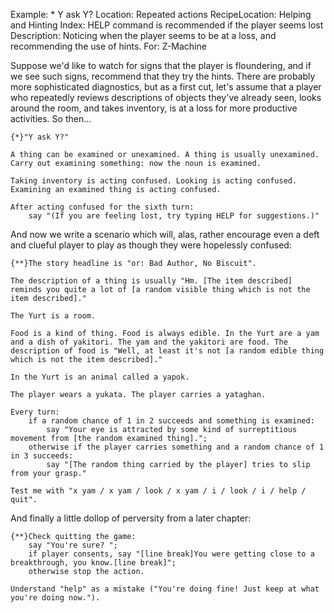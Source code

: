 Example: * Y ask Y?
Location: Repeated actions
RecipeLocation: Helping and Hinting
Index: HELP command is recommended if the player seems lost
Description: Noticing when the player seems to be at a loss, and recommending the use of hints.
For: Z-Machine

  
Suppose we'd like to watch for signs that the player is floundering, and if we see such signs, recommend that they try the hints. There are probably more sophisticated diagnostics, but as a first cut, let's assume that a player who repeatedly reviews descriptions of objects they've already seen, looks around the room, and takes inventory, is at a loss for more productive activities. So then...

  

``` inform7
{*}"Y ask Y?"

A thing can be examined or unexamined. A thing is usually unexamined. Carry out examining something: now the noun is examined.

Taking inventory is acting confused. Looking is acting confused. Examining an examined thing is acting confused.

After acting confused for the sixth turn:
	say "(If you are feeling lost, try typing HELP for suggestions.)"
```

  
And now we write a scenario which will, alas, rather encourage even a deft and clueful player to play as though they were hopelessly confused:

  

``` inform7
{**}The story headline is "or: Bad Author, No Biscuit".

The description of a thing is usually "Hm. [The item described] reminds you quite a lot of [a random visible thing which is not the item described]."

The Yurt is a room.

Food is a kind of thing. Food is always edible. In the Yurt are a yam and a dish of yakitori. The yam and the yakitori are food. The description of food is "Well, at least it's not [a random edible thing which is not the item described]."

In the Yurt is an animal called a yapok.

The player wears a yukata. The player carries a yataghan.

Every turn:
	if a random chance of 1 in 2 succeeds and something is examined:
		say "Your eye is attracted by some kind of surreptitious movement from [the random examined thing].";
	otherwise if the player carries something and a random chance of 1 in 3 succeeds:
		say "[The random thing carried by the player] tries to slip from your grasp."

Test me with "x yam / x yam / look / x yam / i / look / i / help / quit".
```

  
And finally a little dollop of perversity from a later chapter:

  

``` inform7
{**}Check quitting the game:
	say "You're sure? ";
	if player consents, say "[line break]You were getting close to a breakthrough, you know.[line break]";
	otherwise stop the action.

Understand "help" as a mistake ("You're doing fine! Just keep at what you're doing now.").
```

